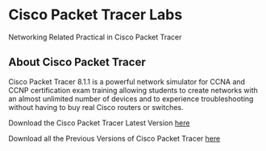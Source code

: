 # Cisco Packet Tracer Labs
Networking Related Practical in Cisco Packet Tracer

## About Cisco Packet Tracer
Cisco Packet Tracer 8.1.1 is a powerful network simulator for CCNA and CCNP certification exam training allowing students to create networks with an almost unlimited number of devices and to experience troubleshooting without having to buy real Cisco routers or switches.

Download the Cisco Packet Tracer Latest Version [here](https://www.netacad.com/courses/packet-tracer)

Download all the Previous Versions of Cisco Packet Tracer [here](https://www.computernetworkingnotes.com/ccna-study-guide/download-packet-tracer-for-windows-and-linux.html)






